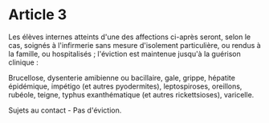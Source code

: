 # Article 3

Les élèves internes atteints d'une des affections ci-après seront, selon le cas, soignés à l'infirmerie sans mesure d'isolement particulière, ou rendus à la famille, ou hospitalisés ; l'éviction est maintenue jusqu'à la guérison clinique :

Brucellose, dysenterie amibienne ou bacillaire, gale, grippe, hépatite épidémique, impétigo (et autres pyodermites), leptospiroses, oreillons, rubéole, teigne, typhus exanthématique (et autres rickettsioses), varicelle.

Sujets au contact - Pas d'éviction.
